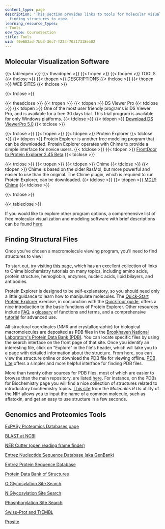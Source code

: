```yaml
---
content_type: page
description: 'This section provides links to tools for molecular visualization and
  finding structures to view. '
learning_resource_types:
- Tools
ocw_type: CourseSection
title: Tools
uid: f0e682ad-7bb3-36c7-f223-70317318eb02
---
```


Molecular Visualization Software
--------------------------------

{{< tableopen >}}
{{< theadopen >}}
{{< tropen >}}
{{< thopen >}}
TOOLS
{{< thclose >}}
{{< thopen >}}
DESCRIPTIONS
{{< thclose >}}
{{< thopen >}}
WEB SITES
{{< thclose >}}

{{< trclose >}}

{{< theadclose >}}
{{< tropen >}}
{{< tdopen >}}
DS Viewer Pro
{{< tdclose >}}
{{< tdopen >}}
One of the most user friendly programs is DS Viewer Pro, and is available for a free 30 days trial. This trial program is available for only Windows platforms.
{{< tdclose >}}
{{< tdopen >}}
[Download DS ViewerPro 5.0](https://discover.3ds.com/discovery-studio-visualizer-download)
{{< tdclose >}}

{{< trclose >}}
{{< tropen >}}
{{< tdopen >}}
Protein Explorer
{{< tdclose >}}
{{< tdopen >}}
Protein Explorer is another free modeling program that can be downloaded. Protein Explorer operates with Chime to provide a simple interface for novice users.
{{< tdclose >}}
{{< tdopen >}}
[FrontDoor to Protein Explorer 2.45 Beta](http://www.umass.edu/microbio/chime/pe_beta/pe/protexpl/vers_pe.htm?q=microbio/chime/explorer/vers_pe.htm)
{{< tdclose >}}

{{< trclose >}}
{{< tropen >}}
{{< tdopen >}}
Chime
{{< tdclose >}}
{{< tdopen >}}
Chime is based on the older RasMol, but more powerful and easier to use than the original. The Chime plugin, which is required to run Protein Explorer, can be downloaded.
{{< tdclose >}}
{{< tdopen >}}
[MDL® Chime](https://www.umass.edu/microbio/chime/getchime.htm)
{{< tdclose >}}

{{< trclose >}}

{{< tableclose >}}
  

If you would like to explore other program options, a comprehensive list of free molecular visualization and modeling software with brief descriptions can be found [here](http://web.archive.org/web/20101003180855/http://molvis.sdsc.edu/visres/molvisfw/titles.jsp).

Finding Structural Files
------------------------

Once you've chosen a macromolecule viewing program, you'll need to find structures to view!

To start out, try visiting [this page](http://www.umass.edu/microbio/chime/), which has an excellent collection of links to Chime biochemistry tutorials on many topics, including amino acids, protein structure, hemoglobin, enzymes, nucleic acids, lipid bilayers, and antibodies.

Protein Explorer is designed to be self-explanatory, so you should need only a little guidance to learn how to manipulate molecules. The [Quick-Start Protein Explorer](http://www.umass.edu/microbio/chime/pe/protexpl/frntdoor.htm) exercise, in conjunction with the [QuickTour guide](http://www.umass.edu/microbio/chime/explorer/qtour.htm), offers a nice introduction to the basic functions of Protein Explorer. Other resources include [FAQ](http://www.umass.edu/microbio/chime/explorer/faq.htm), a [glossary](http://www.umass.edu/microbio/chime/explorer/igloss.htm) of functions and terms, and a comprehensive [tutorial](http://www.umass.edu/microbio/chime/explorer/pe_tut.htm) for advanced use.

All structural coordinates (NMR and crystallographic) for biological macromolecules are deposited as PDB files in the [Brookhaven National Laboratory's Protein Data Bank (PDB)](http://www.rcsb.org/pdb/). You can locate specific files by using the search interface on the front page of that site. Once you identify an interesting file, click on "Explore" in the file's header, which will take you to a page with detailed information about the structure. From here, you can view the structure online or download the PDB file for viewing offline. [PDB Lite](http://www.rcsb.org/pdb/download/download.do) offers a simpler and more helpful interface for finding PDB files.

More than twenty other sources for PDB files, most of which are easier to browse than the main repository, are listed [here](http://web.archive.org/web/20101017043347/http://molvis.sdsc.edu/visres/pdbs/titles.jsp). For instance, on the PDBs for Biochemistry page you will find a nice collection of structures related to introductory biochemistry topics. [This site](http://nihlibrary.nih.gov/Pages/default.aspx) from the _Molecules R Us_ utility of the NIH allows you to input the name of a common molecule, such as aflatoxin, and get an easy to use structure in a few seconds.

Genomics and Proteomics Tools
-----------------------------

[ExPASy Proteomics Databases page](http://us.expasy.org/)

[BLAST at NCBI](http://www.ncbi.nlm.nih.gov/BLAST)

[NEB Cutter (open reading frame finder)](http://tools.neb.com/NEBcutter2/index.php)

[Entrez Nucleotide Sequence Database (aka GenBank)](http://www.ncbi.nlm.nih.gov/entrez/query.fcgi?db=Nucleotide)

[Entrez Protein Sequence Database](http://www.ncbi.nlm.nih.gov/entrez/query.fcgi?db=Protein)

[Protein Data Bank of Structures](http://www.rcsb.org/pdb/)

[O Glycosylation Site Search](http://www.cbs.dtu.dk/services/NetOGlyc/)

[N Glycosylation Site Search](http://www.cbs.dtu.dk/services/NetNGlyc/)

[Phosphorylation Site Search](http://www.cbs.dtu.dk/services/NetPhos/)

[Swiss-Prot and TrEMBL](http://us.expasy.org/sprot/)

[Prosite](http://us.expasy.org/tools/scanprosite/)
